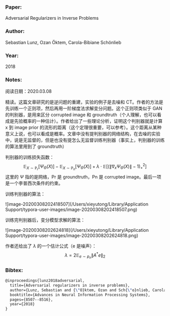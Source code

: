 ### Paper:

Adversarial Regularizers in Inverse Problems

### Author:

Sebastian Lunz, Ozan Öktem, Carola-Bibiane Schönlieb

### Year:

2018

### Notes:

阅读日期：2020.03.08

精读。这篇文章研究的是逆问题的重建，实验的例子是去噪和 CT。作者的方法是先训练一个正则项，然后再用一阶梯度法求解变分问题。这个正则项类似于 GAN 的判别器，是用来区分 corrupted image 和 groundtruth（个人理解，也可以看成是先验概率的一种估计）。作者给出了一些理论分析，证明这个判别器就是计算 x 到 image prior 的流形的距离（这个定理很重要，可以参考）。这个距离从某种意义上说，也可以看成是概率。文章中没有提判别器的网络结构，在去噪的实验中，说是无监督的，但是也没有提怎么无监督训练判别器（事实上，判别器的训练的算法里用到了 groundtruth）

判别器的训练损失函数：
$$
\mathbb{E}_{X \sim \mathbb{P}_{r}}\left[\Psi_{\Theta}(X)\right]-\mathbb{E}_{X \sim \mathbb{P}_{n}}\left[\Psi_{\Theta}(X)\right]+\lambda \cdot \mathbb{E}\left[\left(\left\|\nabla_{x} \Psi_{\Theta}(X)\right\|-1\right)_{+}^{2}\right]
$$
这里的 $\Psi$ 指的是网络，Pr 是 groundtruth，Pn 是 corrupted image。最后一项是一个李普西次条件的约束。

训练判别器的算法：

![image-20200308202418507](/Users/xieyutong/Library/Application Support/typora-user-images/image-20200308202418507.png)

训练完判别器后，变分模型求解的算法：

![image-20200308202624818](/Users/xieyutong/Library/Application Support/typora-user-images/image-20200308202624818.png)

作者还给出了 $\lambda$ 的一个估计公式（e 是噪声）：
$$
\lambda=2 \mathbb{E}_{e \sim p_{n}}\left\|A^{*} e\right\|_{2}
$$

### Bibtex:

```latex
@inproceedings{lunz2018adversarial,
  title={Adversarial regularizers in inverse problems},
  author={Lunz, Sebastian and {\"O}ktem, Ozan and Sch{\"o}nlieb, Carola-Bibiane},
  booktitle={Advances in Neural Information Processing Systems},
  pages={8507--8516},
  year={2018}
}
```

